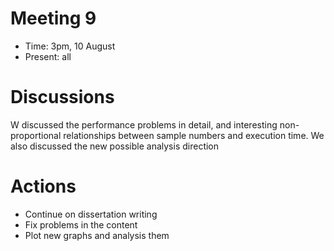 # Meeting 9

-   Time: 3pm,  10 August 
-   Present: all

# Discussions

W discussed the performance problems in detail, and interesting non-proportional relationships between sample numbers and execution time. We also discussed the new possible analysis direction

# Actions

-   Continue on dissertation writing
-   Fix problems in the content
-   Plot new graphs and analysis them